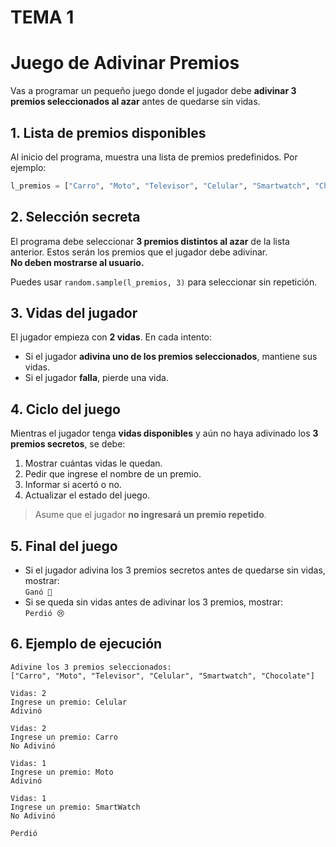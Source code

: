 # TEMA 1

# Juego de Adivinar Premios

Vas a programar un pequeño juego donde el jugador debe **adivinar 3 premios seleccionados al azar** antes de quedarse sin vidas.

## 1. Lista de premios disponibles

Al inicio del programa, muestra una lista de premios predefinidos. Por ejemplo:

```python
l_premios = ["Carro", "Moto", "Televisor", "Celular", "Smartwatch", "Chocolate"]
```

## 2. Selección secreta

El programa debe seleccionar **3 premios distintos al azar** de la lista anterior. Estos serán los premios que el jugador debe adivinar.  
**No deben mostrarse al usuario.**

Puedes usar `random.sample(l_premios, 3)` para seleccionar sin repetición.

## 3. Vidas del jugador

El jugador empieza con **2 vidas**. En cada intento:

- Si el jugador **adivina uno de los premios seleccionados**, mantiene sus vidas.
- Si el jugador **falla**, pierde una vida.

## 4. Ciclo del juego

Mientras el jugador tenga **vidas disponibles** y aún no haya adivinado los **3 premios secretos**, se debe:

1. Mostrar cuántas vidas le quedan.
2. Pedir que ingrese el nombre de un premio.
3. Informar si acertó o no.
4. Actualizar el estado del juego.

> Asume que el jugador **no ingresará un premio repetido**.

## 5. Final del juego

- Si el jugador adivina los 3 premios secretos antes de quedarse sin vidas, mostrar:  
  `Ganó 🎉`
- Si se queda sin vidas antes de adivinar los 3 premios, mostrar:  
  `Perdió 😢`

## 6. Ejemplo de ejecución

```
Adivine los 3 premios seleccionados:
["Carro", "Moto", "Televisor", "Celular", "Smartwatch", "Chocolate"]

Vidas: 2
Ingrese un premio: Celular
Adivinó

Vidas: 2
Ingrese un premio: Carro
No Adivinó

Vidas: 1
Ingrese un premio: Moto
Adivinó

Vidas: 1
Ingrese un premio: SmartWatch
No Adivinó

Perdió
```
